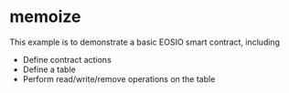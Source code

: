 # memoize

This example is to demonstrate a basic EOSIO smart contract, including

- Define contract actions
- Define a table
- Perform read/write/remove operations on the table
